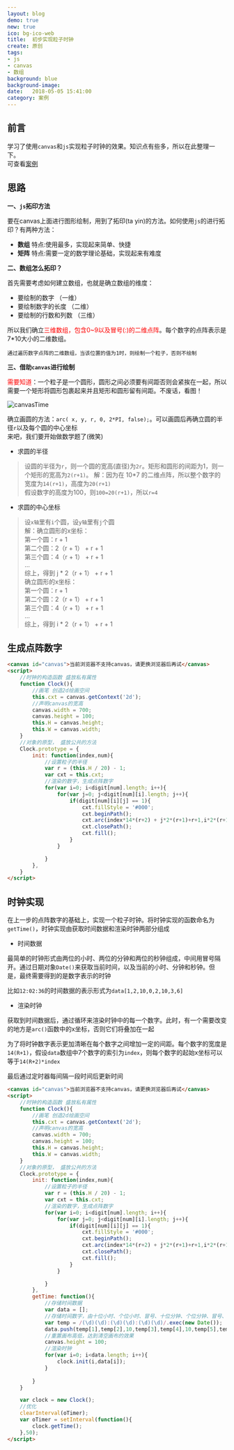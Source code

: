 ```yaml
---
layout: blog
demo: true
new: true
ico: bg-ico-web
title:  初步实现粒子时钟
create: 原创
tags:
- js
- canvas
- 数组
background: blue
background-image: 
date:   2018-05-05 15:41:00
category: 案例
---
```


## 前言  

学习了使用``canvas``和``js``实现粒子时钟的效果。知识点有些多，所以在此整理一下。  
可查看<a href="https://hangforfreedom.github.io/some-cases/demo-6/demo.html" target="_blank">案例</a>

## 思路

<b>一、``js``拓印方法</b>    

要在canvas上面进行图形绘制，用到了拓印(ta yin)的方法。如何使用``js``的进行拓印？有两种方法：

 - <b>数组</b> 特点:使用最多，实现起来简单、快捷
 - <b>矩阵</b> 特点:需要一定的数学理论基础，实现起来有难度

<b>二、数组怎么拓印？</b>  

首先需要考虑如何建立数组，也就是确立数组的维度：

 - 要绘制的数字 （一维）
 - 要绘制数字的长度 （二维）
 - 要绘制的行数和列数 （三维）

所以我们确立<font color="red">三维数组，包含0~9以及冒号(:)的二维点阵</font>。每个数字的点阵表示是7*10大小的二维数组。  

    通过遍历数字点阵的二维数组，当该位置的值为1时，则绘制一个粒子，否则不绘制

<b>三、借助``canvas``进行绘制</b>  

<font color="red">需要知道</font>：一个粒子是一个圆形，圆形之间必须要有间距否则会紧挨在一起，所以需要一个矩形将圆形包裹起来并且矩形和圆形留有间距。不废话，看图！

<img src="https://hangforfreedom.github.io/thumbnails/canvasTime.png" alt="canvasTime">

确立画圆的方法：``arc( x, y, r, 0, 2*PI, false);``。可以画圆后再确立圆的半径``r``以及每个圆的中心坐标  
来吧，我们要开始做数学题了(微笑)

 - 求圆的半径

>设圆的半径为``r``，则一个圆的宽高(直径)为``2r``。矩形和圆形的间距为1，则一个矩形的宽高为``2(r+1)``。
  解：因为在 10*7 的二维点阵，所以整个数字的宽度为``14(r+1)``，高度为``20(r+1)``  
      假设数字的高度为100，则``100=20(r+1)``，所以``r=4``

 - 求圆的中心坐标

>设``x轴``里有``i``个圆，设``y轴``里有``j``个圆  
  解：确立圆形的x坐标：  
      第一个圆：r + 1  
      第二个圆：2（r + 1） + r + 1  
      第三个圆：4（r + 1） + r + 1  
      ...  
      综上，得到 j * 2（r + 1） + r + 1  
      确立圆形的x坐标：   
      第一个圆：r + 1  
      第二个圆：2（r + 1） + r + 1  
      第三个圆：4（r + 1） + r + 1  
      ...  
      综上，得到 i * 2（r + 1） + r + 1  
  

## 生成点阵数字

```html
<canvas id="canvas">当前浏览器不支持canvas，请更换浏览器后再试</canvas>
<script>
    //时钟的构造函数 盛放私有属性
    function Clock(){
        //画笔 创造2d绘画空间
        this.cxt = canvas.getContext('2d'); 
        //声明canvas的宽高
        canvas.width = 700;
        canvas.height = 100;
        this.H = canvas.height;
        this.W = canvas.width;
    }
    //对象的原型， 盛放公共的方法
    Clock.prototype = {
        init: function(index,num){
            //设置粒子的半径
            var r = (this.H / 20) - 1;
            var cxt = this.cxt;
            //渲染的数字，生成点阵数字
            for(var i=0; i<digit[num].length; i++){ 
                for(var j=0; j<digit[num][i].length; j++){
                    if(digit[num][i][j] == 1){
                        cxt.fillStyle = '#000';
                        cxt.beginPath();
                        cxt.arc(index*14*(r+2) + j*2*(r+1)+r+1,i*2*(r+1)+r+1,r,0,Math.PI*2,false);
                        cxt.closePath();
                        cxt.fill();
                    }
                }

            }
        },
    }
</script>
```


## 时钟实现

在上一步的点阵数字的基础上，实现一个粒子时钟。将时钟实现的函数命名为``getTime()``，时钟实现由获取时间数据和渲染时钟两部分组成

 - 时间数据

最简单的时钟形式由两位的小时、两位的分钟和两位的秒钟组成，中间用冒号隔开。通过日期对象``Date()``来获取当前时间，以及当前的小时、分钟和秒钟。但是，最终需要得到的是数字表示的时钟

比如``12:02:36``的时间数据的表示形式为``data[1,2,10,0,2,10,3,6]``

 - 渲染时钟

获取到时间数据后，通过循环来渲染时钟中的每一个数字。此时，有一个需要改变的地方是``arc()``函数中的x坐标，否则它们将叠加在一起

为了将时钟数字表示更加清晰在每个数字之间增加一定的间距。每个数字的宽度是``14(R+1)``，假设``data``数组中7个数字的索引为``index``，则每个数字的起始x坐标可以等于``14(R+2)*index``

最后通过定时器每间隔一段时间后更新时间

```html
<canvas id="canvas">当前浏览器不支持canvas，请更换浏览器后再试</canvas>
<script>
    //时钟的构造函数 盛放私有属性
    function Clock(){
        //画笔 创造2d绘画空间
        this.cxt = canvas.getContext('2d'); 
        //声明canvas的宽高
        canvas.width = 700;
        canvas.height = 100;
        this.H = canvas.height;
        this.W = canvas.width;
    }
    //对象的原型， 盛放公共的方法
    Clock.prototype = {
        init: function(index,num){
            //设置粒子的半径
            var r = (this.H / 20) - 1;
            var cxt = this.cxt;
            //渲染的数字，生成点阵数字
            for(var i=0; i<digit[num].length; i++){ 
                for(var j=0; j<digit[num][i].length; j++){
                    if(digit[num][i][j] == 1){
                        cxt.fillStyle = '#000';
                        cxt.beginPath();
                        cxt.arc(index*14*(r+2) + j*2*(r+1)+r+1,i*2*(r+1)+r+1,r,0,Math.PI*2,false);
                        cxt.closePath();
                        cxt.fill();
                    }
                }

            }
        },
        getTime: function(){
            //存储时间数据
            var data = [];
            //存储时间数字，由十位小时、个位小时、冒号、十位分钟、个位分钟、冒号、十位秒钟、个位秒钟这7个数字组成
            var temp = /(\d)(\d):(\d)(\d):(\d)(\d)/.exec(new Date());
            data.push(temp[1],temp[2],10,temp[3],temp[4],10,temp[5],temp[6]);
            //重置画布高低，达到清空画布的效果
            canvas.height = 100; 
            //渲染时钟
            for(var i=0; i<data.length; i++){
                clock.init(i,data[i]);
            }
            
        }
    }

    var clock = new Clock();
    //优化
    clearInterval(oTimer); 
    var oTimer = setInterval(function(){
        clock.getTime();
    },50);
</script>
```


<canvas id="canvas" style="display: block;"></canvas>
<style>
    @media screen and (max-width: 700px){
        #canvas{
            height: 40px;
        }
    }
</style>
<script>
(function(){ 

   var digit=
    [
        [
            [0,0,1,1,1,0,0],
            [0,1,1,0,1,1,0],
            [1,1,0,0,0,1,1],
            [1,1,0,0,0,1,1],
            [1,1,0,0,0,1,1],
            [1,1,0,0,0,1,1],
            [1,1,0,0,0,1,1],
            [1,1,0,0,0,1,1],
            [0,1,1,0,1,1,0],
            [0,0,1,1,1,0,0]
        ],//0
        [
            [0,0,0,1,1,0,0],
            [0,1,1,1,1,0,0],
            [0,0,0,1,1,0,0],
            [0,0,0,1,1,0,0],
            [0,0,0,1,1,0,0],
            [0,0,0,1,1,0,0],
            [0,0,0,1,1,0,0],
            [0,0,0,1,1,0,0],
            [0,0,0,1,1,0,0],
            [1,1,1,1,1,1,1]
        ],//1
        [
            [0,1,1,1,1,1,0],
            [1,1,0,0,0,1,1],
            [0,0,0,0,0,1,1],
            [0,0,0,0,1,1,0],
            [0,0,0,1,1,0,0],
            [0,0,1,1,0,0,0],
            [0,1,1,0,0,0,0],
            [1,1,0,0,0,0,0],
            [1,1,0,0,0,1,1],
            [1,1,1,1,1,1,1]
        ],//2
        [
            [1,1,1,1,1,1,1],
            [0,0,0,0,0,1,1],
            [0,0,0,0,1,1,0],
            [0,0,0,1,1,0,0],
            [0,0,1,1,1,0,0],
            [0,0,0,0,1,1,0],
            [0,0,0,0,0,1,1],
            [0,0,0,0,0,1,1],
            [1,1,0,0,0,1,1],
            [0,1,1,1,1,1,0]
        ],//3
        [
            [0,0,0,0,1,1,0],
            [0,0,0,1,1,1,0],
            [0,0,1,1,1,1,0],
            [0,1,1,0,1,1,0],
            [1,1,0,0,1,1,0],
            [1,1,1,1,1,1,1],
            [0,0,0,0,1,1,0],
            [0,0,0,0,1,1,0],
            [0,0,0,0,1,1,0],
            [0,0,0,1,1,1,1]
        ],//4
        [
            [1,1,1,1,1,1,1],
            [1,1,0,0,0,0,0],
            [1,1,0,0,0,0,0],
            [1,1,1,1,1,1,0],
            [0,0,0,0,0,1,1],
            [0,0,0,0,0,1,1],
            [0,0,0,0,0,1,1],
            [0,0,0,0,0,1,1],
            [1,1,0,0,0,1,1],
            [0,1,1,1,1,1,0]
        ],//5
        [
            [0,0,0,0,1,1,0],
            [0,0,1,1,0,0,0],
            [0,1,1,0,0,0,0],
            [1,1,0,0,0,0,0],
            [1,1,0,1,1,1,0],
            [1,1,0,0,0,1,1],
            [1,1,0,0,0,1,1],
            [1,1,0,0,0,1,1],
            [1,1,0,0,0,1,1],
            [0,1,1,1,1,1,0]
        ],//6
        [
            [1,1,1,1,1,1,1],
            [1,1,0,0,0,1,1],
            [0,0,0,0,1,1,0],
            [0,0,0,0,1,1,0],
            [0,0,0,1,1,0,0],
            [0,0,0,1,1,0,0],
            [0,0,1,1,0,0,0],
            [0,0,1,1,0,0,0],
            [0,0,1,1,0,0,0],
            [0,0,1,1,0,0,0]
        ],//7
        [
            [0,1,1,1,1,1,0],
            [1,1,0,0,0,1,1],
            [1,1,0,0,0,1,1],
            [1,1,0,0,0,1,1],
            [0,1,1,1,1,1,0],
            [1,1,0,0,0,1,1],
            [1,1,0,0,0,1,1],
            [1,1,0,0,0,1,1],
            [1,1,0,0,0,1,1],
            [0,1,1,1,1,1,0]
        ],//8
        [
            [0,1,1,1,1,1,0],
            [1,1,0,0,0,1,1],
            [1,1,0,0,0,1,1],
            [1,1,0,0,0,1,1],
            [0,1,1,1,0,1,1],
            [0,0,0,0,0,1,1],
            [0,0,0,0,0,1,1],
            [0,0,0,0,1,1,0],
            [0,0,0,1,1,0,0],
            [0,1,1,0,0,0,0]
        ],//9
        [
            [0,0,0,0,0,0,0],
            [0,0,1,1,1,0,0],
            [0,0,1,1,1,0,0],
            [0,0,1,1,1,0,0],
            [0,0,0,0,0,0,0],
            [0,0,0,0,0,0,0],
            [0,0,1,1,1,0,0],
            [0,0,1,1,1,0,0],
            [0,0,1,1,1,0,0],
            [0,0,0,0,0,0,0]
        ]//:
    ];   
    function Clock(){
            //画笔 创造2d绘画空间
            this.cxt = canvas.getContext('2d'); 
            //声明canvas的宽高
            canvas.width = 500;
            canvas.height = 70;
            this.H = canvas.height;
            this.W = canvas.width;
        }
        //对象的原型， 盛放公共的方法
        Clock.prototype = {
            init: function(index,num){
                //设置粒子的半径
                var r = (this.H / 20) - 1;
                var cxt = this.cxt;
                //渲染的数字，生成点阵数字
                for(var i=0; i<digit[num].length; i++){ 
                    for(var j=0; j<digit[num][i].length; j++){
                        if(digit[num][i][j] == 1){
                            cxt.fillStyle = '#000';
                            cxt.beginPath();
                            cxt.arc(index*14*(r+2) + j*2*(r+1)+r+1,i*2*(r+1)+r+1,r,0,Math.PI*2,false);
                            cxt.closePath();
                            cxt.fill();
                        }
                    }

                }
            },
            getTime: function(){
                //存储时间数据
                var data = [];
                var temp = /(\d)(\d):(\d)(\d):(\d)(\d)/.exec(new Date());
                data.push(temp[1],temp[2],10,temp[3],temp[4],10,temp[5],temp[6]);
                //重置画布高低，达到清空画布的效果
                canvas.height = 70; 
                //渲染时钟
                for(var i=0; i<data.length; i++){
                    clock.init(i,data[i]);
                }
                
            }
        }
        var clock = new Clock();
        clearInterval(oTimer); //优化
        var oTimer = setInterval(function(){
            clock.getTime();
        },50);
})();
</script>